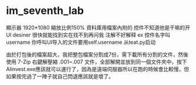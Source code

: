 # im_seventh_lab
顯示器 1920*1080 縮放比例150%
資料庫用檔案內附的
控件不知道他是干嘛的开UI desiner 很快就能找到实在找不到再问我 注解不好解释 ex 控件名字叫username 你呼叫UI导入的文件要用self.username
从teat.py启动

由於打包後的檔案超大，我把整包檔案分割成7份，需下載所有分割的文件，然後使用 7-Zip 右鍵解壓縮 .001~.007 文件，全部解開並放到同一個文件夾中，按下AIinvest.exe應該就可以運行了，因為是遠端伺服器所以在跑的時候會比較慢，但如果按完過了一陣子就自己閃退應該就是壞了。
